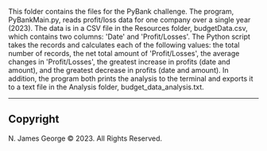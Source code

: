 This folder contains the files for the PyBank challenge.  The program, PyBankMain.py, reads profit/loss data for one company over a single year (2023).  The data is in a CSV file in the Resources folder, budgetData.csv, which contains two columns: 'Date' and 'Profit/Losses'.  The Python script takes the records and calculates each of the following values: the total number of records, the net total amount of 'Profit/Losses', the average changes in 'Profit/Losses', the greatest increase in profits (date and amount), and the greatest decrease in profits (date and amount).  In addition, the program both prints the analysis to the terminal and exports it to a text file in the Analysis folder, budget_data_analysis.txt.

----

## Copyright

N. James George © 2023. All Rights Reserved.
